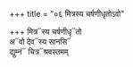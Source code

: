 +++
title = "०६ मित्रस्य चर्षणीधृतोऽवो"

+++
मित्र᳓स्य चर्षणीधृ᳓तो  
अ᳓वो देव᳓स्य सानसि᳓  
द्युम्नं᳓ चित्र᳓श्रवस्तमम्